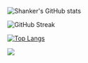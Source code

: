 ![Shanker's GitHub stats](https://github-readme-stats.vercel.app/api?username=reknahs&show_icons=true&theme=radical)

![GitHub Streak](https://github-readme-streak-stats.herokuapp.com/?user=reknahs)

[![Top Langs](https://github-readme-stats.vercel.app/api/top-langs/?username=reknahs&layout=compact)](https://github.com/reknahs/github-readme-stats)

![](https://komarev.com/ghpvc/?username=reknahs)

